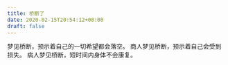```yaml
---
title: 桥断了
date: 2020-02-15T20:54:12+08:00
draft: false
---
```


梦见桥断，预示着自己的一切希望都会落空。
商人梦见桥断，预示着自己会受到损失。
病人梦见桥断，短时间内身体不会康复。
